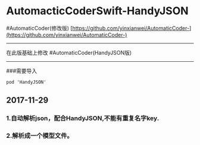 # AutomacticCoderSwift-HandyJSON

#AutomaticCoder(修改版) [https://github.com/yinxianwei/AutomaticCoder-](https://github.com/yinxianwei/AutomaticCoder-)
___
在此版基础上修改
#AutomaticCoder(HandyJSON版)
___
###需要导入
```
pod 'HandyJSON'
```
## 2017-11-29 ##

### 1.自动解析json，配合HandyJSON,不能有重复名字key.
### 2.解析成一个模型文件。
